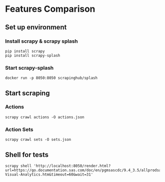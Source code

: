 # Features Comparison

## Set up environment

### Install scrapy & scrapy splash

```
pip install scrapy
pip install scrapy-splash
```

### Start scrapy-splash

```
docker run -p 8050:8050 scrapinghub/splash
```

## Start scraping

### Actions

```
scrapy crawl actions -O actions.json
```

### Action Sets

```
scrapy crawl sets -O sets.json
```

## Shell for tests

```
scrapy shell 'http://localhost:8050/render.html?url=https://go.documentation.sas.com/doc/en/pgmsascdc/9.4_3.5/allprodsactions/SAS-Visual-Analytics.htm&timeout=60&wait=31'
```